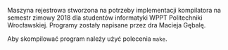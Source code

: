 Maszyna rejestrowa stworzona na potrzeby implementacji kompilatora na semestr zimowy 2018 dla studentów informatyki WPPT Politechniki Wrocławskiej. Programy zostały napisane przez dra Macieja Gębalę.

Aby skompilować program należy użyć polecenia `make`. 
